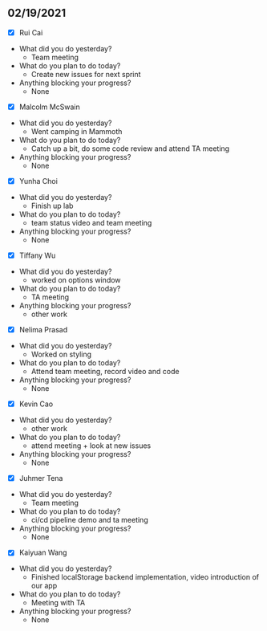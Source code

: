 
## 02/19/2021
 
- [x] Rui Cai 
- What did you do yesterday?
  - Team meeting
- What do you plan to do today?
  - Create new issues for next sprint
- Anything blocking your progress?
  - None



- [x] Malcolm McSwain
- What did you do yesterday?
  - Went camping in Mammoth
- What do you plan to do today?
  - Catch up a bit, do some code review and attend TA meeting
- Anything blocking your progress?
  - None



- [x] Yunha Choi
- What did you do yesterday?
  - Finish up lab
- What do you plan to do today?
  - team status video and team meeting
- Anything blocking your progress?
  - None



- [x] Tiffany Wu
- What did you do yesterday?
  - worked on options window
- What do you plan to do today?
  - TA meeting
- Anything blocking your progress?
  - other work


- [x] Nelima Prasad
- What did you do yesterday?
  - Worked on styling
- What do you plan to do today?
  - Attend team meeting, record video and code
- Anything blocking your progress?
  - None


- [x] Kevin Cao
- What did you do yesterday?
  - other work
- What do you plan to do today?
  - attend meeting + look at new issues
- Anything blocking your progress?
  - None



- [x] Juhmer Tena
- What did you do yesterday?
  - Team meeting
- What do you plan to do today?
  - ci/cd pipeline demo and ta meeting
- Anything blocking your progress?
  - None


- [x] Kaiyuan Wang
- What did you do yesterday?
  - Finished localStorage backend implementation, video introduction of our app
- What do you plan to do today?
  - Meeting with TA
- Anything blocking your progress?
  - None